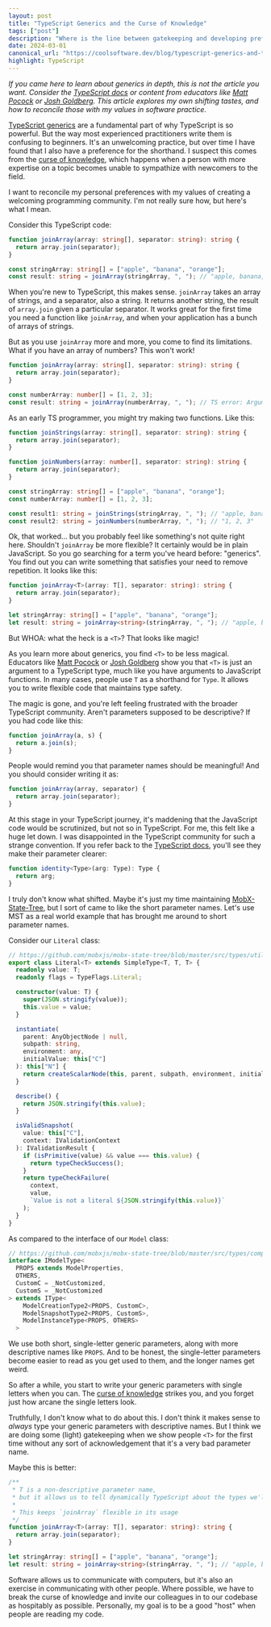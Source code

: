 ```yaml
---
layout: post
title: "TypeScript Generics and the Curse of Knowledge"
tags: ["post"]
description: "Where is the line between gatekeeping and developing preferences with experience?"
date: 2024-03-01
canonical_url: "https://coolsoftware.dev/blog/typescript-generics-and-the-curse-of-knowledge/"
highlight: TypeScript
---
```


_If you came here to learn about generics in depth, this is not the article you want. Consider the [TypeScript docs](https://www.typescriptlang.org/docs/handbook/2/generics.html) or content from educators like [Matt Pocock](https://www.youtube.com/watch?v=dLPgQRbVquo) or [Josh Goldberg](https://www.learningtypescript.com/generics). This article explores my own shifting tastes, and how to reconcile those with my values in software practice._

[TypeScript generics](https://www.typescriptlang.org/docs/handbook/2/generics.html) are a fundamental part of why TypeScript is so powerful. But the way most experienced practitioners write them is confusing to beginners. It's an unwelcoming practice, but over time I have found that I also have a preference for the shorthand. I suspect this comes from the [curse of knowledge](https://en.wikipedia.org/wiki/Curse_of_knowledge), which happens when a person with more expertise on a topic becomes unable to sympathize with newcomers to the field.

I want to reconcile my personal preferences with my values of creating a welcoming programming community. I'm not really sure how, but here's what I mean.

Consider this TypeScript code:

```ts
function joinArray(array: string[], separator: string): string {
  return array.join(separator);
}

const stringArray: string[] = ["apple", "banana", "orange"];
const result: string = joinArray(stringArray, ", "); // "apple, banana, orange"
```

When you're new to TypeScript, this makes sense. `joinArray` takes an array of strings, and a separator, also a string. It returns another string, the result of `array.join` given a particular separator. It works great for the first time you need a function like `joinArray`, and when your application has a bunch of arrays of strings.

But as you use `joinArray` more and more, you come to find its limitations. What if you have an array of numbers? This won't work!

```ts
function joinArray(array: string[], separator: string): string {
  return array.join(separator);
}

const numberArray: number[] = [1, 2, 3];
const result: string = joinArray(numberArray, ", "); // TS error: Argument of type 'number[]' is not assignable to parameter of type 'string[]'. Type 'number' is not assignable to type 'string'.
```

As an early TS programmer, you might try making two functions. Like this:

```ts
function joinStrings(array: string[], separator: string): string {
  return array.join(separator);
}

function joinNumbers(array: number[], separator: string): string {
  return array.join(separator);
}

const stringArray: string[] = ["apple", "banana", "orange"];
const numberArray: number[] = [1, 2, 3];

const result1: string = joinStrings(stringArray, ", "); // "apple, banana, orange"
const result2: string = joinNumbers(numberArray, ", "); // "1, 2, 3"
```

Ok, that worked... but you probably feel like something's not quite right here. Shouldn't `joinArray` be more flexible? It certainly would be in plain JavaScript. So you go searching for a term you've heard before: "generics". You find out you can write something that satisfies your need to remove repetition. It looks like this:

```ts
function joinArray<T>(array: T[], separator: string): string {
  return array.join(separator);
}

let stringArray: string[] = ["apple", "banana", "orange"];
let result: string = joinArray<string>(stringArray, ", "); // "apple, banana, orange"
```

But WHOA: what the heck is a `<T>`? That looks like magic!

As you learn more about generics, you find `<T>` to be less magical. Educators like [Matt Pocock](https://www.youtube.com/watch?v=dLPgQRbVquo) or [Josh Goldberg](https://www.learningtypescript.com/generics) show you that `<T>` is just an argument to a TypeScript type, much like you have arguments to JavaScript functions. In many cases, people use `T` as a shorthand for `Type`. It allows you to write flexible code that maintains type safety.

The magic is gone, and you're left feeling frustrated with the broader TypeScript community. Aren't parameters supposed to be descriptive? If you had code like this:

```js
function joinArray(a, s) {
  return a.join(s);
}
```

People would remind you that parameter names should be meaningful! And you should consider writing it as:

```js
function joinArray(array, separator) {
  return array.join(separator);
}
```

At this stage in your TypeScript journey, it's maddening that the JavaScript code would be scrutinized, but not so in TypeScript. For me, this felt like a huge let down. I was disappointed in the TypeScript community for such a strange convention. If you refer back to the [TypeScript docs](https://www.typescriptlang.org/docs/handbook/2/generics.html), you'll see they make their parameter clearer:

```ts
function identity<Type>(arg: Type): Type {
  return arg;
}
```

I truly don't know what shifted. Maybe it's just my time maintaining [MobX-State-Tree](https://mobx-state-tree.js.org/intro/welcome), but I sort of came to like the short parameter names. Let's use MST as a real world example that has brought me around to short parameter names.

Consider our `Literal` class:

```ts
// https://github.com/mobxjs/mobx-state-tree/blob/master/src/types/utility-types/literal.ts
export class Literal<T> extends SimpleType<T, T, T> {
  readonly value: T;
  readonly flags = TypeFlags.Literal;

  constructor(value: T) {
    super(JSON.stringify(value));
    this.value = value;
  }

  instantiate(
    parent: AnyObjectNode | null,
    subpath: string,
    environment: any,
    initialValue: this["C"]
  ): this["N"] {
    return createScalarNode(this, parent, subpath, environment, initialValue);
  }

  describe() {
    return JSON.stringify(this.value);
  }

  isValidSnapshot(
    value: this["C"],
    context: IValidationContext
  ): IValidationResult {
    if (isPrimitive(value) && value === this.value) {
      return typeCheckSuccess();
    }
    return typeCheckFailure(
      context,
      value,
      `Value is not a literal ${JSON.stringify(this.value)}`
    );
  }
}
```

As compared to the interface of our `Model` class:

```ts
// https://github.com/mobxjs/mobx-state-tree/blob/master/src/types/complex-types/model.ts
interface IModelType<
  PROPS extends ModelProperties,
  OTHERS,
  CustomC = _NotCustomized,
  CustomS = _NotCustomized
> extends IType<
    ModelCreationType2<PROPS, CustomC>,
    ModelSnapshotType2<PROPS, CustomS>,
    ModelInstanceType<PROPS, OTHERS>
  >
```

We use both short, single-letter generic parameters, along with more descriptive names like `PROPS`. And to be honest, the single-letter parameters become easier to read as you get used to them, and the longer names get weird.

So after a while, you start to write your generic parameters with single letters when you can. The [curse of knowledge](https://en.wikipedia.org/wiki/Curse_of_knowledge) strikes you, and you forget just how arcane the single letters look.

Truthfully, I don't know what to do about this. I don't think it makes sense to _always_ type your generic parameters with descriptive names. But I think we are doing some (light) gatekeeping when we show people `<T>` for the first time without any sort of acknowledgement that it's a very bad parameter name.

Maybe this is better:

```ts
/**
 * T is a non-descriptive parameter name,
 * but it allows us to tell dynamically TypeScript about the types we'll be using in `array`.
 *
 * This keeps `joinArray` flexible in its usage
 */
function joinArray<T>(array: T[], separator: string): string {
  return array.join(separator);
}

let stringArray: string[] = ["apple", "banana", "orange"];
let result: string = joinArray<string>(stringArray, ", "); // "apple, banana, orange"
```

Software allows us to communicate with computers, but it's also an exercise in communicating with other people. Where possible, we have to break the curse of knowledge and invite our colleagues in to our codebase as hospitably as possible. Personally, my goal is to be a good "host" when people are reading my code.
